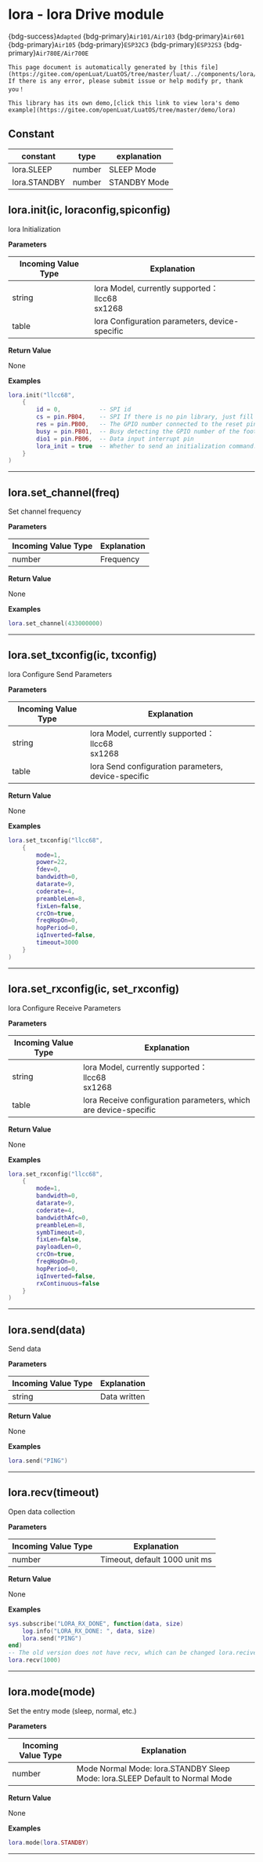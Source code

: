 # lora - lora Drive module

{bdg-success}`Adapted` {bdg-primary}`Air101/Air103` {bdg-primary}`Air601` {bdg-primary}`Air105` {bdg-primary}`ESP32C3` {bdg-primary}`ESP32S3` {bdg-primary}`Air780E/Air700E`

```{note}
This page document is automatically generated by [this file](https://gitee.com/openLuat/LuatOS/tree/master/luat/../components/lora/luat_lib_lora.c). If there is any error, please submit issue or help modify pr, thank you！
```

```{tip}
This library has its own demo,[click this link to view lora's demo example](https://gitee.com/openLuat/LuatOS/tree/master/demo/lora)
```

## Constant

|constant | type | explanation|
|-|-|-|
|lora.SLEEP|number|SLEEP Mode|
|lora.STANDBY|number|STANDBY Mode|


## lora.init(ic, loraconfig,spiconfig)



lora Initialization

**Parameters**

|Incoming Value Type | Explanation|
|-|-|
|string|lora Model, currently supported：<br>llcc68<br>sx1268|
|table|lora Configuration parameters, device-specific|

**Return Value**

None

**Examples**

```lua
lora.init("llcc68",
    {
        id = 0,           -- SPI id
        cs = pin.PB04,    -- SPI If there is no pin library, just fill in the GPIO number for the selected GPIO number.
        res = pin.PB00,   -- The GPIO number connected to the reset pin. If there is no pin library, just fill in the GPIO number.
        busy = pin.PB01,  -- Busy detecting the GPIO number of the foot
        dio1 = pin.PB06,  -- Data input interrupt pin
        lora_init = true  -- Whether to send an initialization command. If it is read directly after waking up, pass false
    }
)

```

---

## lora.set_channel(freq)



Set channel frequency

**Parameters**

|Incoming Value Type | Explanation|
|-|-|
|number|Frequency|

**Return Value**

None

**Examples**

```lua
lora.set_channel(433000000)

```

---

## lora.set_txconfig(ic, txconfig)



lora Configure Send Parameters

**Parameters**

|Incoming Value Type | Explanation|
|-|-|
|string|lora Model, currently supported：<br>llcc68<br>sx1268|
|table|lora Send configuration parameters, device-specific|

**Return Value**

None

**Examples**

```lua
lora.set_txconfig("llcc68",
    {
        mode=1,
        power=22,
        fdev=0,
        bandwidth=0,
        datarate=9,
        coderate=4,
        preambleLen=8,
        fixLen=false,
        crcOn=true,
        freqHopOn=0,
        hopPeriod=0,
        iqInverted=false,
        timeout=3000
    }
)

```

---

## lora.set_rxconfig(ic, set_rxconfig)



lora Configure Receive Parameters

**Parameters**

|Incoming Value Type | Explanation|
|-|-|
|string|lora Model, currently supported：<br>llcc68<br>sx1268|
|table|lora Receive configuration parameters, which are device-specific|

**Return Value**

None

**Examples**

```lua
lora.set_rxconfig("llcc68",
    {
        mode=1,
        bandwidth=0,
        datarate=9,
        coderate=4,
        bandwidthAfc=0,
        preambleLen=8,
        symbTimeout=0,
        fixLen=false,
        payloadLen=0,
        crcOn=true,
        freqHopOn=0,
        hopPeriod=0,
        iqInverted=false,
        rxContinuous=false
    }
)

```

---

## lora.send(data)



Send data

**Parameters**

|Incoming Value Type | Explanation|
|-|-|
|string|Data written|

**Return Value**

None

**Examples**

```lua
lora.send("PING")

```

---

## lora.recv(timeout)



Open data collection

**Parameters**

|Incoming Value Type | Explanation|
|-|-|
|number|Timeout, default 1000 unit ms|

**Return Value**

None

**Examples**

```lua
sys.subscribe("LORA_RX_DONE", function(data, size)
    log.info("LORA_RX_DONE: ", data, size)
    lora.send("PING")
end)
-- The old version does not have recv, which can be changed lora.recive
lora.recv(1000)

```

---

## lora.mode(mode)



Set the entry mode (sleep, normal, etc.)

**Parameters**

|Incoming Value Type | Explanation|
|-|-|
|number|Mode Normal Mode: lora.STANDBY Sleep Mode: lora.SLEEP Default to Normal Mode|

**Return Value**

None

**Examples**

```lua
lora.mode(lora.STANDBY)

```

---

